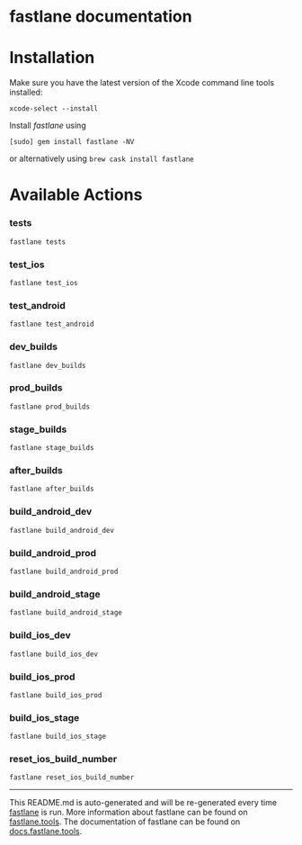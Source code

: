 fastlane documentation
================
# Installation

Make sure you have the latest version of the Xcode command line tools installed:

```
xcode-select --install
```

Install _fastlane_ using
```
[sudo] gem install fastlane -NV
```
or alternatively using `brew cask install fastlane`

# Available Actions
### tests
```
fastlane tests
```

### test_ios
```
fastlane test_ios
```

### test_android
```
fastlane test_android
```

### dev_builds
```
fastlane dev_builds
```

### prod_builds
```
fastlane prod_builds
```

### stage_builds
```
fastlane stage_builds
```

### after_builds
```
fastlane after_builds
```

### build_android_dev
```
fastlane build_android_dev
```

### build_android_prod
```
fastlane build_android_prod
```

### build_android_stage
```
fastlane build_android_stage
```

### build_ios_dev
```
fastlane build_ios_dev
```

### build_ios_prod
```
fastlane build_ios_prod
```

### build_ios_stage
```
fastlane build_ios_stage
```

### reset_ios_build_number
```
fastlane reset_ios_build_number
```


----

This README.md is auto-generated and will be re-generated every time [fastlane](https://fastlane.tools) is run.
More information about fastlane can be found on [fastlane.tools](https://fastlane.tools).
The documentation of fastlane can be found on [docs.fastlane.tools](https://docs.fastlane.tools).
